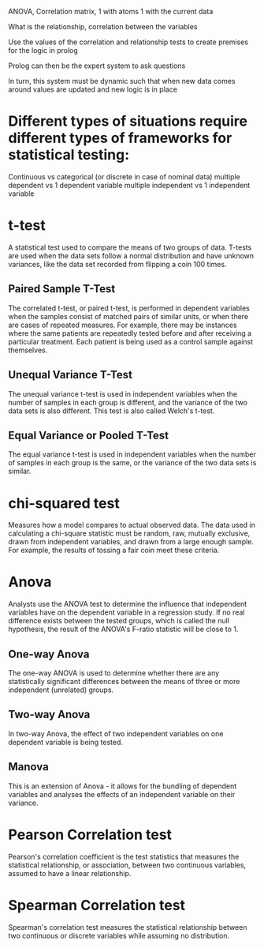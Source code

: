 
ANOVA, Correlation matrix,
1 with atoms
1 with the current data

What is the relationship, correlation between the variables

Use the values of the correlation and relationship tests to
create premises for the logic in prolog

Prolog can then be the expert system to ask questions

In turn, this system must be dynamic such that when new data comes
around values are updated and new logic is in place

# Different types of situations require different types of frameworks for statistical testing:
Continuous vs categorical (or discrete in case of nominal data)
multiple dependent vs 1 dependent variable
multiple independent vs 1 independent variable

# t-test
A statistical test used to compare the means of two groups of data. T-tests are used when the data sets follow a normal distribution and have unknown variances, like the data set recorded from flipping a coin 100 times.
## Paired Sample T-Test
The correlated t-test, or paired t-test, is performed in dependent variables when the samples consist of matched pairs of similar units, or when there are cases of repeated measures. For example, there may be instances where the same patients are repeatedly tested before and after receiving a particular treatment. Each patient is being used as a control sample against themselves.
## Unequal Variance T-Test
The unequal variance t-test is used in independent variables when the number of samples in each group is different, and the variance of the two data sets is also different. This test is also called Welch's t-test.
## Equal Variance or Pooled T-Test
The equal variance t-test is used in independent variables when the number of samples in each group is the same, or the variance of the two data sets is similar.

# chi-squared test
Measures how a model compares to actual observed data.
The data used in calculating a chi-square statistic must be random, raw, mutually exclusive, drawn from independent variables, and drawn from a large enough sample. For example, the results of tossing a fair coin meet these criteria.


# Anova
Analysts use the ANOVA test to determine the influence that independent variables have on the dependent variable in a regression study. If no real difference exists between the tested groups, which is called the null hypothesis, the result of the ANOVA's F-ratio statistic will be close to 1.
## One-way Anova
The one-way ANOVA is used to determine whether there are any statistically significant differences between the means of three or more independent (unrelated) groups.
## Two-way Anova
In two-way Anova, the effect of two independent variables on one dependent variable is being tested.
## Manova
This is an extension of Anova - it allows for the bundling of dependent variables and analyses the effects of an independent variable on their variance. 

# Pearson Correlation test
Pearson's correlation coefficient is the test statistics that measures the statistical relationship, or association, between two continuous variables, assumed to have a linear relationship. 

# Spearman Correlation test
Spearman's correlation test measures the statistical relationship between two continuous or discrete variables while assuming no distribution.